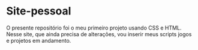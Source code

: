# Site-pessoal
O presente repositório foi o meu primeiro projeto usando CSS e HTML. Nesse site, que ainda precisa de alterações, vou inserir meus scripts jogos e projetos em andamento. 
